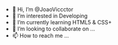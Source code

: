 - 👋 Hi, I’m @JoaoViccctor
- 👀 I’m interested in Developing 
- 🌱 I’m currently learning HTML5 & CSS+
- 💞️ I’m looking to collaborate on ...
- 📫 How to reach me ...

<!---
JoaoViccctor/JoaoViccctor is a ✨ special ✨ repository because its `README.md` (this file) appears on your GitHub profile.
You can click the Preview link to take a look at your changes.
--->
